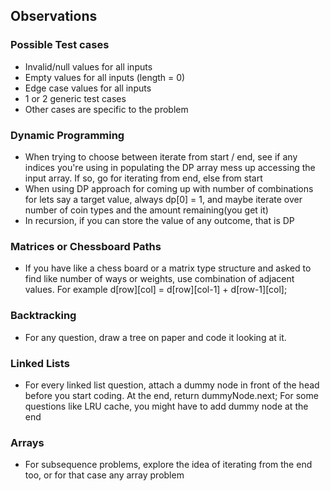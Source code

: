## Observations

### Possible Test cases

 - Invalid/null values for all inputs
 - Empty values for all inputs (length = 0)
 - Edge case values for all inputs
 - 1 or 2 generic test cases
 - Other cases are specific to the problem

### Dynamic Programming

 - When trying to choose between iterate from start / end, see if any indices you're using in populating the DP array mess up accessing the input array. If so, go for iterating from end, else from start
 - When using DP approach for coming up with number of combinations for lets say a target value, always dp[0] = 1, and maybe iterate over number of coin types and the amount remaining(you get it)
 - In recursion, if you can store the value of any outcome, that is DP


### Matrices or Chessboard Paths

 - If you have like a chess board or a matrix type structure and asked to find like number of ways or weights, use combination of adjacent values. For example d[row][col] = d[row][col-1] + d[row-1][col];


### Backtracking

 - For any question, draw a tree on paper and code it looking at it. 


### Linked Lists

 - For every linked list question, attach a dummy node in front of the head before you start coding. At the end, return dummyNode.next; For some questions like LRU cache, you might have to add dummy node at the end


### Arrays

 - For subsequence problems, explore the idea of iterating from the end too, or for that case any array problem

